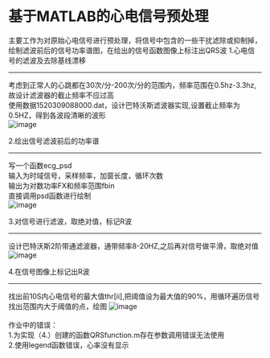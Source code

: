 基于MATLAB的心电信号预处理
====
主要工作为对原始心电信号进行预处理，将信号中包含的一些干扰滤除或抑制掉，绘制滤波前后的信号功率谱图，在绘出的信号函数图像上标注出QRS波
1.心电信号的滤波及去除基线漂移
_______
考虑到正常人的心跳都在30次/分-200次/分的范围内，频率范围在0.5hz-3.3hz,故设计滤波器的截止频率不应过高  <br>
使用数据1520309088000.dat，设计巴特沃斯滤波器实现,设置截止频率为0.5HZ，得到各波段清晰的波形<br>
![image](http://github.com/guangyubin/SmartHealth/2018/students/S201815034/images/心电信号滤波去漂移.png)

2.绘出信号滤波前后的功率谱
_______
写一个函数ecg_psd<br>
输入为时域信号，采样频率，加窗长度，循环次数<br>
输出为对数功率FX和频率范围fbin<br>
直接调用psd函数进行绘制<br>
![image](http://github.com/guangyubin/SmartHealth/2018/students/S201815034/images/滤波前后的信号功率谱.png)

3.对信号进行滤波，取绝对值，标记R波
________
设计巴特沃斯2阶带通滤波器，通带频率8-20HZ,之后再对信号做平滑，取绝对值<br>
![image](http://github.com/guangyubin/SmartHealth/2018/students/S201815034/images/信号带通滤波取绝对值.png)

4.在信号图像上标记出R波
________
找出前10S内心电信号的最大值thr[ii],把阈值设为最大值的90%，用循环遍历信号找出范围内大于阈值的点，绘图
![image](http://github.com/guangyubin/SmartHealth/2018/students/S201815034/images/标记出R波.png)
<br>
<br>
作业中的错误：<br>
1.为实现（4.）创建的函数QRSfunction.m存在参数调用错误无法使用<br>
2.使用legend函数错误，心率没有显示
